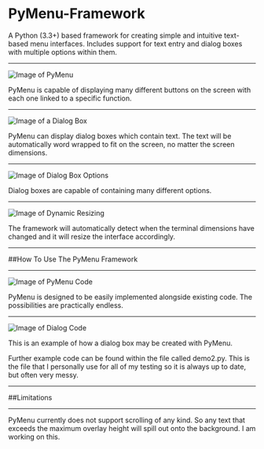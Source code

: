 # PyMenu-Framework
A Python (3.3+) based framework for creating simple and intuitive text-based menu interfaces. Includes support for text entry and dialog boxes with multiple options within them.

---

![Image of PyMenu](https://github.com/Nytra/PyMenu-Framework/blob/master/images/main_menu.PNG)

PyMenu is capable of displaying many different buttons on the screen with each one linked to a specific function.

---

![Image of a Dialog Box](https://github.com/Nytra/PyMenu-Framework/blob/master/images/dialog.png)

PyMenu can display dialog boxes which contain text. The text will be automatically word wrapped to fit on the screen, no matter the screen dimensions.

---

![Image of Dialog Box Options](https://github.com/Nytra/PyMenu-Framework/blob/master/images/dialog_choices.png)

Dialog boxes are capable of containing many different options.

---

![Image of Dynamic Resizing](https://github.com/Nytra/PyMenu-Framework/blob/master/images/resize.png)

The framework will automatically detect when the terminal dimensions have changed and it will resize the interface accordingly.

---

##How To Use The PyMenu Framework

---

![Image of PyMenu Code](https://github.com/Nytra/PyMenu-Framework/blob/master/images/demo.png)

PyMenu is designed to be easily implemented alongside existing code. The possibilities are practically endless.

---

![Image of Dialog Code](https://github.com/Nytra/PyMenu-Framework/blob/master/images/demo3.png?raw=true)

This is an example of how a dialog box may be created with PyMenu.

Further example code can be found within the file called demo2.py. This is the file that I personally use for all of my testing so it is always up to date, but often very messy.

---

##Limitations

---

PyMenu currently does not support scrolling of any kind. So any text that exceeds the maximum overlay height will spill out onto the background. I am working on this.
